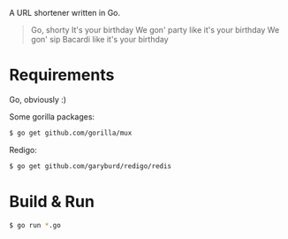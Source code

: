 A URL shortener written in Go.

> Go, shorty
> It's your birthday
> We gon' party like it's your birthday
> We gon' sip Bacardi like it's your birthday

# Requirements #

Go, obviously :)

Some gorilla packages:

```bash
$ go get github.com/gorilla/mux
```

Redigo:

```bash
$ go get github.com/garyburd/redigo/redis
```

# Build & Run #

```bash
$ go run *.go
```
